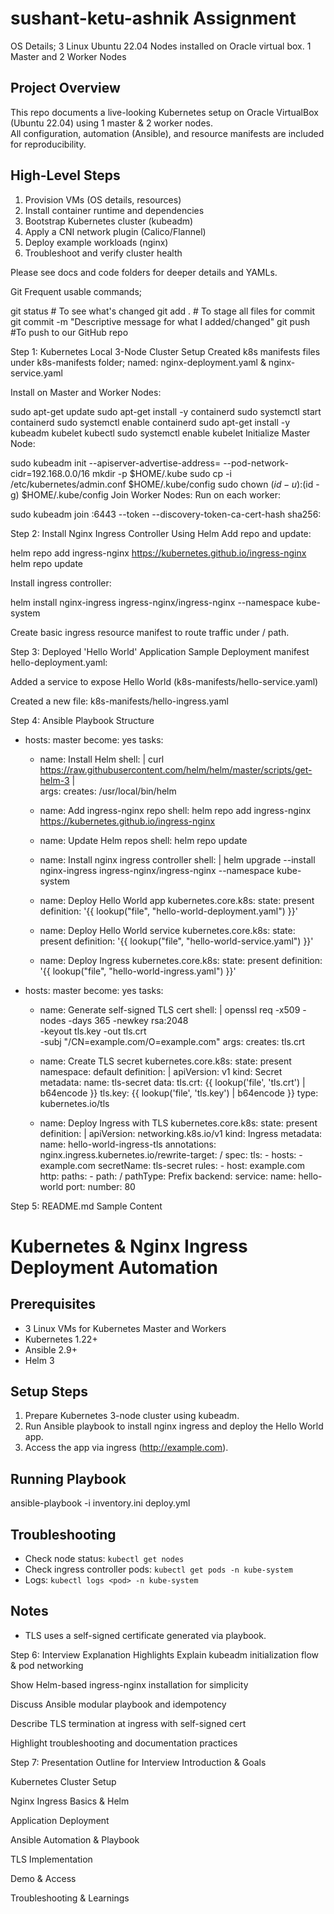 # sushant-ketu-ashnik Assignment

OS Details;
3 Linux Ubuntu 22.04 Nodes installed on Oracle virtual box.
1 Master and 2 Worker Nodes


## Project Overview

This repo documents a live-looking Kubernetes setup on Oracle VirtualBox (Ubuntu 22.04) using 1 master & 2 worker nodes.  
All configuration, automation (Ansible), and resource manifests are included for reproducibility.

## High-Level Steps

1. Provision VMs (OS details, resources)
2. Install container runtime and dependencies
3. Bootstrap Kubernetes cluster (kubeadm)
4. Apply a CNI network plugin (Calico/Flannel)
5. Deploy example workloads (nginx)
6. Troubleshoot and verify cluster health

Please see docs and code folders for deeper details and YAMLs.

Git Frequent usable commands;

git status                     # To see what's changed
git add .                      # To stage all files for commit
git commit -m "Descriptive message for what I added/changed"
git push                       #To push to our GitHub repo



Step 1: Kubernetes Local 3-Node Cluster Setup
Created k8s manifests files under k8s-manifests folder;
named: nginx-deployment.yaml & nginx-service.yaml

Install on Master and Worker Nodes:
 
sudo apt-get update
sudo apt-get install -y containerd
sudo systemctl start containerd
sudo systemctl enable containerd
sudo apt-get install -y kubeadm kubelet kubectl
sudo systemctl enable kubelet
Initialize Master Node:
 
sudo kubeadm init --apiserver-advertise-address=<master-ip> --pod-network-cidr=192.168.0.0/16
mkdir -p $HOME/.kube
sudo cp -i /etc/kubernetes/admin.conf $HOME/.kube/config
sudo chown $(id -u):$(id -g) $HOME/.kube/config
Join Worker Nodes:
Run on each worker:

 
sudo kubeadm join <master-ip>:6443 --token <token> --discovery-token-ca-cert-hash sha256:<hash>

Step 2: Install Nginx Ingress Controller Using Helm
Add repo and update:

helm repo add ingress-nginx https://kubernetes.github.io/ingress-nginx
helm repo update


Install ingress controller:
 
helm install nginx-ingress ingress-nginx/ingress-nginx --namespace kube-system

Create basic ingress resource manifest to route traffic under / path.

Step 3: Deployed 'Hello World' Application
Sample Deployment manifest hello-deployment.yaml:

Added a service to expose Hello World (k8s-manifests/hello-service.yaml)
 
 Created a new file:
k8s-manifests/hello-ingress.yaml


Step 4: Ansible Playbook Structure
 
- hosts: master
  become: yes
  tasks:
    - name: Install Helm
      shell: |
        curl https://raw.githubusercontent.com/helm/helm/master/scripts/get-helm-3 |  
      args:
        creates: /usr/local/bin/helm

    - name: Add ingress-nginx repo
      shell: helm repo add ingress-nginx https://kubernetes.github.io/ingress-nginx

    - name: Update Helm repos
      shell: helm repo update

    - name: Install nginx ingress controller
      shell: |
        helm upgrade --install nginx-ingress ingress-nginx/ingress-nginx --namespace kube-system

    - name: Deploy Hello World app
      kubernetes.core.k8s:
        state: present
        definition: '{{ lookup("file", "hello-world-deployment.yaml") }}'

    - name: Deploy Hello World service
      kubernetes.core.k8s:
        state: present
        definition: '{{ lookup("file", "hello-world-service.yaml") }}'

    - name: Deploy Ingress
      kubernetes.core.k8s:
        state: present
        definition: '{{ lookup("file", "hello-world-ingress.yaml") }}'

- hosts: master
  become: yes
  tasks:
    - name: Generate self-signed TLS cert
      shell: |
        openssl req -x509 -nodes -days 365 -newkey rsa:2048 \
        -keyout tls.key -out tls.crt \
        -subj "/CN=example.com/O=example.com"
      args:
        creates: tls.crt

    - name: Create TLS secret
      kubernetes.core.k8s:
        state: present
        namespace: default
        definition: |
          apiVersion: v1
          kind: Secret
          metadata:
            name: tls-secret
          data:
            tls.crt: {{ lookup('file', 'tls.crt') | b64encode }}
            tls.key: {{ lookup('file', 'tls.key') | b64encode }}
          type: kubernetes.io/tls

    - name: Deploy Ingress with TLS
      kubernetes.core.k8s:
        state: present
        definition: |
          apiVersion: networking.k8s.io/v1
          kind: Ingress
          metadata:
            name: hello-world-ingress-tls
            annotations:
              nginx.ingress.kubernetes.io/rewrite-target: /
          spec:
            tls:
            - hosts:
              - example.com
              secretName: tls-secret
            rules:
            - host: example.com
              http:
                paths:
                - path: /
                  pathType: Prefix
                  backend:
                    service:
                      name: hello-world
                      port:
                        number: 80

Step 5: README.md Sample Content
 
# Kubernetes & Nginx Ingress Deployment Automation

## Prerequisites
- 3 Linux VMs for Kubernetes Master and Workers
- Kubernetes 1.22+
- Ansible 2.9+
- Helm 3

## Setup Steps
1. Prepare Kubernetes 3-node cluster using kubeadm.
2. Run Ansible playbook to install nginx ingress and deploy the Hello World app.
3. Access the app via ingress (http://example.com).

## Running Playbook
ansible-playbook -i inventory.ini deploy.yml

 

## Troubleshooting
- Check node status: `kubectl get nodes`
- Check ingress controller pods: `kubectl get pods -n kube-system`
- Logs: `kubectl logs <pod> -n kube-system`

## Notes
- TLS uses a self-signed certificate generated via playbook.

Step 6: Interview Explanation Highlights
Explain kubeadm initialization flow & pod networking

Show Helm-based ingress-nginx installation for simplicity

Discuss Ansible modular playbook and idempotency

Describe TLS termination at ingress with self-signed cert

Highlight troubleshooting and documentation practices

Step 7: Presentation Outline for Interview
Introduction & Goals

Kubernetes Cluster Setup

Nginx Ingress Basics & Helm

Application Deployment

Ansible Automation & Playbook

TLS Implementation

Demo & Access

Troubleshooting & Learnings
